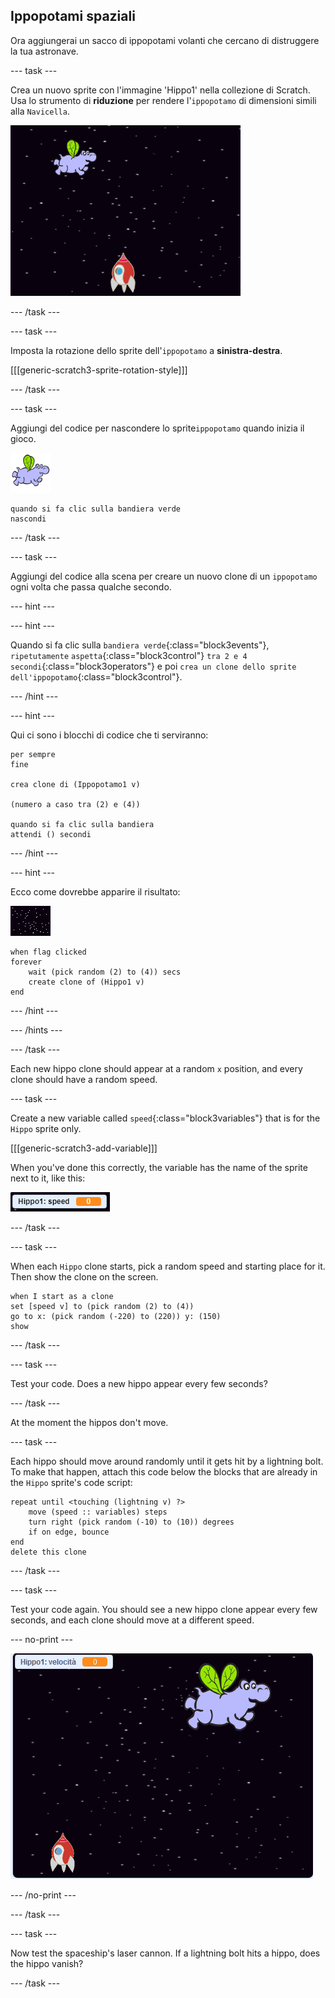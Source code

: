 ## Ippopotami spaziali

Ora aggiungerai un sacco di ippopotami volanti che cercano di distruggere la tua astronave.

\--- task \---

Crea un nuovo sprite con l'immagine 'Hippo1' nella collezione di Scratch. Usa lo strumento di **riduzione** per rendere l'`ippopotamo` di dimensioni simili alla `Navicella`.

![schermata](images/invaders-hippo.png)

\--- /task \---

\--- task \---

Imposta la rotazione dello sprite dell'`ippopotamo` a **sinistra-destra**.

[[[generic-scratch3-sprite-rotation-style]]]

\--- /task \---

\--- task \---

Aggiungi del codice per nascondere lo sprite`ippopotamo` quando inizia il gioco.

![sprite ippopotamo](images/hippo-sprite.png)

```blocks3
quando si fa clic sulla bandiera verde
nascondi
```

\--- /task \---

\--- task \---

Aggiungi del codice alla scena per creare un nuovo clone di un `ippopotamo` ogni volta che passa qualche secondo.

\--- hint \---

\--- hint \---

Quando si fa clic sulla `bandiera verde`{:class="block3events"}, `ripetutamente` `aspetta`{:class="block3control"} `tra 2 e 4 secondi`{:class="block3operators"} e poi `crea un clone dello sprite dell'ippopotamo`{:class="block3control"}.

\--- /hint \---

\--- hint \---

Qui ci sono i blocchi di codice che ti serviranno:

```blocks3
per sempre
fine

crea clone di (Ippopotamo1 v)

(numero a caso tra (2) e (4))

quando si fa clic sulla bandiera
attendi () secondi
```

\--- /hint \---

\--- hint \---

Ecco come dovrebbe apparire il risultato:

![scena sprite](images/stage-sprite.png)

```blocks3
when flag clicked
forever
    wait (pick random (2) to (4)) secs
    create clone of (Hippo1 v)
end
```

\--- /hint \---

\--- /hints \---

\--- /task \---

Each new hippo clone should appear at a random `x` position, and every clone should have a random speed.

\--- task \---

Create a new variable called `speed`{:class="block3variables"} that is for the `Hippo` sprite only.

[[[generic-scratch3-add-variable]]]

When you've done this correctly, the variable has the name of the sprite next to it, like this:

![screenshot](images/invaders-var-test.png)

\--- /task \---

\--- task \---

When each `Hippo` clone starts, pick a random speed and starting place for it. Then show the clone on the screen.

```blocks3
when I start as a clone
set [speed v] to (pick random (2) to (4))
go to x: (pick random (-220) to (220)) y: (150)
show
```

\--- /task \---

\--- task \---

Test your code. Does a new hippo appear every few seconds?

\--- /task \---

At the moment the hippos don't move.

\--- task \---

Each hippo should move around randomly until it gets hit by a lightning bolt. To make that happen, attach this code below the blocks that are already in the `Hippo` sprite's code script:

```blocks3
repeat until <touching (lightning v) ?>
    move (speed :: variables) steps
    turn right (pick random (-10) to (10)) degrees
    if on edge, bounce
end
delete this clone
```

\--- /task \---

\--- task \---

Test your code again. You should see a new hippo clone appear every few seconds, and each clone should move at a different speed.

\--- no-print \---

![screenshot](images/hippo-clones.gif)

\--- /no-print \---

\--- /task \---

\--- task \---

Now test the spaceship's laser cannon. If a lightning bolt hits a hippo, does the hippo vanish?

\--- /task \---